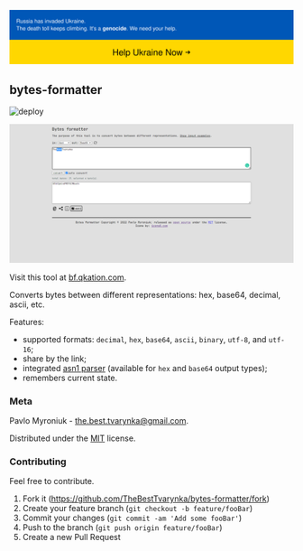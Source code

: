 [![Stand With Ukraine](https://raw.githubusercontent.com/vshymanskyy/StandWithUkraine/main/banner2-direct.svg)](https://stand-with-ukraine.pp.ua/)

## bytes-formatter

![deploy](https://github.com/TheBestTvarynka/bytes-formatter/actions/workflows/github-actions.yml/badge.svg)

![](img/example.png)

Visit this tool at [bf.qkation.com](https://bf.qkation.com).

Converts bytes between different representations: hex, base64, decimal, ascii, etc.

Features:

* supported formats: `decimal`, `hex`, `base64`, `ascii`, `binary`, `utf-8`, and `utf-16`;
* share by the link;
* integrated [asn1 parser](https://asn1.qkation.com) (available for `hex` and `base64` output types);
* remembers current state.

### Meta

Pavlo Myroniuk - [the.best.tvarynka@gmail.com](mailto:the.best.tvarynka@gmail.com).

Distributed under the [MIT](https://github.com/TheBestTvarynka/bytes-formatter/blob/main/LICENSE) license.

### Contributing

Feel free to contribute.

1. Fork it (<https://github.com/TheBestTvarynka/bytes-formatter/fork>)
2. Create your feature branch (`git checkout -b feature/fooBar`)
3. Commit your changes (`git commit -am 'Add some fooBar'`)
4. Push to the branch (`git push origin feature/fooBar`)
5. Create a new Pull Request

